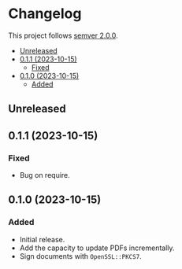 # Changelog <!-- omit in toc -->

This project follows [semver 2.0.0](http://semver.org/spec/v2.0.0.html).

- [Unreleased](#unreleased)
- [0.1.1 (2023-10-15)](#011-2023-10-15)
  - [Fixed](#fixed)
- [0.1.0 (2023-10-15)](#010-2023-10-15)
  - [Added](#added)

## Unreleased

0.1.1 (2023-10-15)
------------------
### Fixed

* Bug on require.

0.1.0 (2023-10-15)
------------------
### Added

* Initial release.
* Add the capacity to update PDFs incrementally.
* Sign documents with `OpenSSL::PKCS7`.


<!--
### Added
### Breaking Changes
### Deprecated
### Removed
### Fixed
-->

<!-- 0.1.0 (2022-09-25)
------------------

### Added

* Initial release.

* Transform this experiment into an gem.

[⬆️ &nbsp;Back to Top](#changelog-) -->
